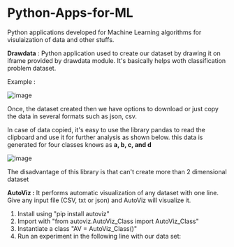 # Python-Apps-for-ML

Python applications developed for Machine Learning algorithms for visulaization of data and other stuffs.

**Drawdata** : Python application used to create our dataset by drawing it on iframe provided by drawdata module. It's basically helps woth classification problem dataset.

Example :

![image](https://user-images.githubusercontent.com/30498799/116178360-03e8bb80-a748-11eb-9fb6-9561f197b453.png)


Once, the dataset created then we have options to download or just copy the data in several formats such as json, csv. 

In case of data copied, it's easy to use the library pandas to read the clipboard and use it for further analysis as shown below. this data is generated for four classes knows as **a, b, c, and d**


![image](https://user-images.githubusercontent.com/30498799/116178499-427e7600-a748-11eb-9ddb-7170eb5531af.png)




The disadvantage of this library is that can't create more than 2 dimensional dataset


**AutoViz :** It performs automatic visualization of any dataset with one line. Give any input file (CSV, txt or json) and AutoViz will visualize it.

1.  Install using "pip install autoviz"
2.  Import with "from autoviz.AutoViz_Class import AutoViz_Class"
3.  Instantiate a class "AV = AutoViz_Class()"
4.  Run an experiment in the following line with our data set:
